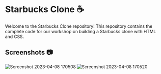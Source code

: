 # Starbucks Clone ☕️
Welcome to the Starbucks Clone repository! This repository contains the complete code for our workshop on building a Starbucks clone with HTML and CSS.

## Screenshots 📷

![Screenshot 2023-04-08 170508](https://user-images.githubusercontent.com/96219910/230718976-1efba7fe-a269-4c9c-9eeb-8d2cb13f4053.png)
![Screenshot 2023-04-08 170520](https://user-images.githubusercontent.com/96219910/230718971-e5d22015-149c-4c99-a78a-9b1334b8aa00.png)

